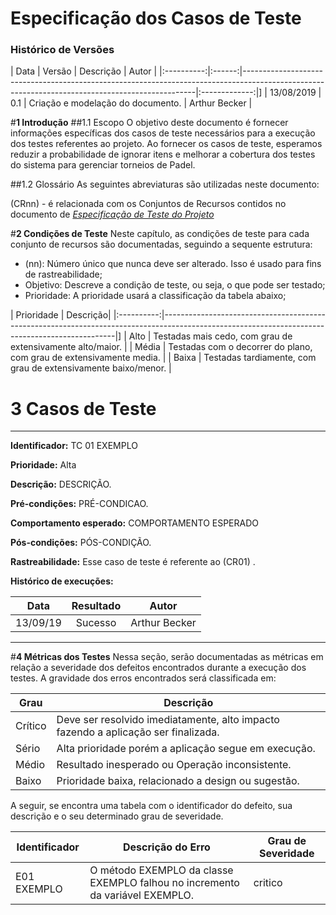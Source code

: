 # Especificação dos Casos de Teste #

### Histórico de Versões  ###
| Data       | Versão | Descrição                                                                                                                                       |     Autor     |
|:----------:|:------:|------------------------------------------------------------------------------------------------------------------------------------------------|:-------------:|]
| 13/08/2019 | 0.1    | Criação e modelação do documento. | Arthur Becker |

#**1 Introdução**
##1.1 Escopo
O objetivo deste documento é fornecer informações específicas dos casos de teste necessários para a execução dos  testes referentes ao projeto. Ao fornecer os casos de teste, esperamos reduzir a probabilidade de ignorar itens e melhorar a cobertura dos testes do sistema para gerenciar torneios de Padel.

##1.2 Glossário
As seguintes abreviaturas são utilizadas neste documento:

(CRnn) - é relacionada com os Conjuntos de Recursos contidos no documento de [_Especificação de Teste do Projeto_]()




#**2 Condições de Teste**
Neste capítulo, as condições de teste para cada conjunto de recursos são documentadas, seguindo a sequente estrutura:

- (nn): Número único que nunca deve ser alterado. Isso é usado para fins de rastreabilidade;
- Objetivo: Descreve a condição de teste, ou seja, o que pode ser testado;
- Prioridade: A prioridade usará a classificação da tabela abaixo;

| Prioridade | Descrição|
|:----------:|------------------------------------------------------------------------------------------------------------------------------------------------|]
| Alto | Testadas mais cedo, com grau de extensivamente alto/maior.                                                                            |
| Média |  Testadas com o decorrer do plano, com grau de extensivamente media.                                                                           |
| Baixa |  Testadas tardiamente, com grau de extensivamente baixo/menor.                                                                         |









# **3 Casos de Teste**
  
-----------------------

**Identificador:**  TC 01 EXEMPLO   

**Prioridade:** Alta 

**Descrição:** DESCRIÇÃO. 

**Pré-condições:** PRÉ-CONDICAO.  

**Comportamento esperado:** COMPORTAMENTO ESPERADO

**Pós-condições:** PÓS-CONDIÇÃO. 

**Rastreabilidade:** Esse caso de teste é referente ao (CR01) .

**Histórico de execuções:**


| Data |  Resultado  |  Autor  |
|:----:|:----------: |:-------:|
| 13/09/19 | Sucesso   | Arthur Becker |

-----------------------



#**4 Métricas dos Testes**
Nessa seção, serão documentadas as métricas em relação a severidade dos defeitos encontrados durante a execução dos testes.
A gravidade dos erros encontrados será classificada em:

| Grau    | Descrição                                                                          |
|---------|------------------------------------------------------------------------------------|
| Crítico | Deve ser resolvido imediatamente, alto impacto fazendo a aplicação ser finalizada. |
| Sério   | Alta prioridade porém a aplicação segue em execução.                               |
| Médio   | Resultado inesperado ou Operação inconsistente.                                    |
| Baixo   | Prioridade baixa, relacionado a design ou sugestão.                                |

A seguir, se encontra uma tabela com o identificador do defeito, sua descrição e o seu determinado grau de severidade.

| Identificador     | Descrição do Erro                                                                     | Grau de Severidade |
|-------------------|---------------------------------------------------------------------------------------|--------------------|
| E01 EXEMPLO        | O método EXEMPLO da classe EXEMPLO falhou no incremento da variável EXEMPLO.      |critico |